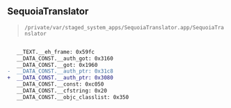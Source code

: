 ## SequoiaTranslator

> `/private/var/staged_system_apps/SequoiaTranslator.app/SequoiaTranslator`

```diff

   __TEXT.__eh_frame: 0x59fc
   __DATA_CONST.__auth_got: 0x3160
   __DATA_CONST.__got: 0x1960
-  __DATA_CONST.__auth_ptr: 0x31c8
+  __DATA_CONST.__auth_ptr: 0x3080
   __DATA_CONST.__const: 0xc050
   __DATA_CONST.__cfstring: 0x20
   __DATA_CONST.__objc_classlist: 0x350

```
